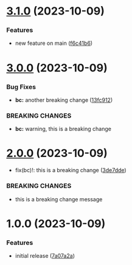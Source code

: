# [3.1.0](https://github.com/arnautov-anton/test-release-rc/compare/v3.0.0...v3.1.0) (2023-10-09)


### Features

* new feature on main ([f6c41b6](https://github.com/arnautov-anton/test-release-rc/commit/f6c41b6773a6159515c0266eb7e1f626ca9cdda4))

# [3.0.0](https://github.com/arnautov-anton/test-release-rc/compare/v2.0.0...v3.0.0) (2023-10-09)


### Bug Fixes

* **bc:** another breaking change ([13fc912](https://github.com/arnautov-anton/test-release-rc/commit/13fc9125334c47c50c6130e191f7bacebcd9103f))


### BREAKING CHANGES

* **bc:** warning, this is a breaking change

# [2.0.0](https://github.com/arnautov-anton/test-release-rc/compare/v1.0.0...v2.0.0) (2023-10-09)


* fix(bc)!: this is a breaking change ([3de7dde](https://github.com/arnautov-anton/test-release-rc/commit/3de7dde369eba2ae5f8e2750c42db17ee0666758))


### BREAKING CHANGES

* this is a breaking change message

# 1.0.0 (2023-10-09)


### Features

* initial release ([7a07a2a](https://github.com/arnautov-anton/test-release-rc/commit/7a07a2ac85bcbef36e671647cfc690e01cb58b2d))

